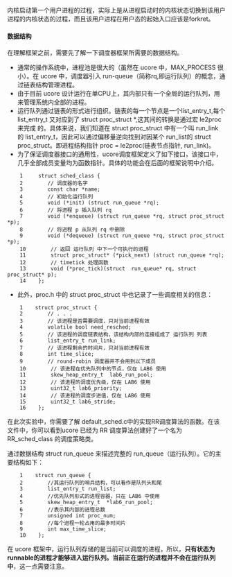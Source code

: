 内核启动第一个用户进程的过程，实际上是从进程启动时的内核状态切换到该用户进程的内核状态的过程，而且该用户进程在用户态的起始入口应该是forkret。



#### 数据结构

在理解框架之前，需要先了解一下调度器框架所需要的数据结构。

- 通常的操作系统中，进程池是很大的（虽然在 ucore 中，MAX_PROCESS 很小）。在 ucore 中，调度器引入 run-queue（简称rq,即运行队列）的概念，通过链表结构管理进程。
- 由于目前 ucore 设计运行在单CPU上，其内部只有一个全局的运行队列，用来管理系统内全部的进程。
- 运行队列通过链表的形式进行组织。链表的每一个节点是一个list_entry_t,每个list_entry_t 又对应到了 struct proc_struct *,这其间的转换是通过宏 le2proc 来完成 的。具体来说，我们知道在 struct  proc_struct 中有一个叫 run_link 的 list_entry_t，因此可以通过偏移量逆向找到对因某个 run_list的  struct proc_struct。即进程结构指针 proc = le2proc(链表节点指针, run_link)。
- 为了保证调度器接口的通用性，ucore调度框架定义了如下接口，该接口中，几乎全部成员变量均为函数指针。具体的功能会在后面的框架说明中介绍。

```
    1     struct sched_class {
    2        // 调度器的名字
    3        const char *name;
    4        // 初始化运行队列
    5        void (*init) (struct run_queue *rq);
    6        // 将进程 p 插入队列 rq
    7        void (*enqueue) (struct run_queue *rq, struct proc_struct *p);
    8        // 将进程 p 从队列 rq 中删除
    9        void (*dequeue) (struct run_queue *rq, struct proc_struct *p);
    10        // 返回 运行队列 中下一个可执行的进程
    11        struct proc_struct* (*pick_next) (struct run_queue *rq);
    12        // timetick 处理函数
    13        void (*proc_tick)(struct  run_queue* rq, struct proc_struct* p);
    14    };
```

- 此外，proc.h 中的 struct proc_struct 中也记录了一些调度相关的信息：

```
    1    struct proc_struct {
    2        // . . .
    3        // 该进程是否需要调度，只对当前进程有效
    4        volatile bool need_resched;
    5        // 该进程的调度链表结构，该结构内部的连接组成了 运行队列 列表
    6        list_entry_t run_link;
    7        // 该进程剩余的时间片，只对当前进程有效
    8        int time_slice;
    9        // round-robin 调度器并不会用到以下成员
    10        // 该进程在优先队列中的节点，仅在 LAB6 使用
    11        skew_heap_entry_t  lab6_run_pool;
    12        // 该进程的调度优先级，仅在 LAB6 使用
    13        uint32_t lab6_priority;
    14        // 该进程的调度步进值，仅在 LAB6 使用
    15        uint32_t lab6_stride;
    16    };
```

在此次实验中，你需要了解 default_sched.c中的实现RR调度算法的函数。在该文件中，你可以看到ucore 已经为 RR 调度算法创建好了一个名为 RR_sched_class 的调度策略类。

通过数据结构 struct run_queue 来描述完整的 run_queue（运行队列）。它的主要结构如下：

```
    1    struct run_queue {
    2        //其运行队列的哨兵结构，可以看作是队列头和尾
    3        list_entry_t run_list;
    4        //优先队列形式的进程容器，只在 LAB6 中使用
    5        skew_heap_entry_t  *lab6_run_pool;
    6        //表示其内部的进程总数
    7        unsigned int proc_num;
    8        //每个进程一轮占用的最多时间片
    9        int max_time_slice;
    10    };
```

在 ucore 框架中，运行队列存储的是当前可以调度的进程，所以，**只有状态为runnable的进程才能够进入运行队列。当前正在运行的进程并不会在运行队列中**，这一点需要注意。